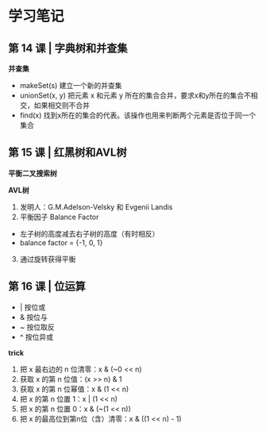 # 学习笔记

## 第 14 课 | 字典树和并查集

**并查集**

+ makeSet(s) 建立一个新的并查集
+ unionSet(x, y) 把元素 x 和元素 y 所在的集合合并，要求x和y所在的集合不相交，如果相交则不合并
+ find(x) 找到x所在的集合的代表。该操作也用来判断两个元素是否位于同一个集合

## 第 15 课 | 红黑树和AVL树

**平衡二叉搜索树**

**AVL树**

1. 发明人：G.M.Adelson-Velsky 和 Evgenii Landis
2. 平衡因子 Balance Factor
  - 左子树的高度减去右子树的高度（有时相反）
  - balance factor = {-1, 0, 1}
3. 通过旋转获得平衡

## 第 16 课 | 位运算

+ | 按位或
+ & 按位与
+ ~ 按位取反
+ ^ 按位异或

**trick**

1. 把 x 最右边的 n 位清零：x & (~0 << n)
2. 获取 x 的第 n 位值：(x >> n) & 1
3. 获取 x 的第 n 位幂值：x & (1 << n)
4. 把 x 的第 n 位置 1：x | (1 << n)
5. 把 x 的第 n 位置 0：x & (~(1 << n))
6. 把 x 的最高位到第n位（含）清零：x & ((1 << n) - 1)
